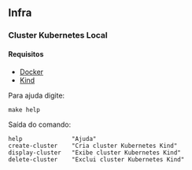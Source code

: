 ## Infra

### Cluster Kubernetes Local

#### Requisitos

- [Docker](https://docs.docker.com/engine/install/)
- [Kind](https://kind.sigs.k8s.io/docs/user/quick-start/#installation)

Para ajuda digite: 

`make help`

Saída do comando:

```shell
help              "Ajuda"
create-cluster    "Cria cluster Kubernetes Kind"
display-cluster   "Exibe cluster Kubernetes Kind"
delete-cluster    "Exclui cluster Kubernetes Kind"
```
